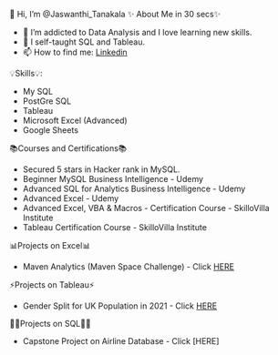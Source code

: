 👋 Hi, I’m @Jaswanthi_Tanakala
✨ About Me in 30 secs✨
- 👀 I’m addicted to Data Analysis and I love learning new skills.
- 🌱 I self-taught SQL and Tableau.
- 📫 How to find me: [Linkedin](https://www.linkedin.com/in/jaswanthi-tanakala/)

💡Skills💡:
- My SQL
- PostGre SQL
- Tableau
- Microsoft Excel (Advanced)
- Google Sheets

📚Courses and Certifications📚
- Secured 5 stars in Hacker rank in MySQL.
- Beginner MySQL Business Intelligence - Udemy
- Advanced SQL for Analytics Business Intelligence - Udemy
- Advanced Excel - Udemy
- Advanced Excel, VBA & Macros - Certification Course - SkilloVilla Institute
- Tableau Certification Course - SkilloVilla Institute

📊Projects on Excel📊
- Maven Analytics (Maven Space Challenge) - Click [HERE](https://www.linkedin.com/feed/update/urn:li:share:6972978330056683520/)

⚡Projects on Tableau⚡
- Gender Split for UK Population in 2021 - Click [HERE](https://public.tableau.com/app/profile/jaswanthi.tanakala/viz/ButterflyChart_16582249231350/Dashboard1)

👩‍💻Projects on SQL👩‍💻
- Capstone Project on Airline Database - Click [HERE]
